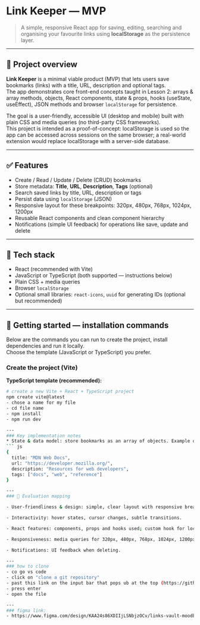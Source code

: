# Link Keeper — MVP

> A simple, responsive React app for saving, editing, searching and organising your favourite links using **localStorage** as the persistence layer.

---

## 📌 Project overview

**Link Keeper** is a minimal viable product (MVP) that lets users save bookmarks (links) with a title, URL, description and optional tags.  
The app demonstrates core front-end concepts taught in Lesson 2: arrays & array methods, objects, React components, state & props, hooks (useState, useEffect), JSON methods and browser `localStorage` for persistence.

The goal is a user-friendly, accessible UI (desktop and mobile) built with plain CSS and media queries (no third-party CSS frameworks).  
This project is intended as a proof-of-concept: localStorage is used so the app can be accessed across sessions on the same browser; a real-world extension would replace localStorage with a server-side database.

---

## ✅ Features

- Create / Read / Update / Delete (CRUD) bookmarks
- Store metadata: **Title**, **URL**, **Description**, **Tags** (optional)
- Search saved links by title, URL, description or tags
- Persist data using `localStorage` (JSON)
- Responsive layout for these breakpoints: 320px, 480px, 768px, 1024px, 1200px
- Reusable React components and clean component hierarchy
- Notifications (simple UI feedback) for operations like save, update and delete

---

## 🧰 Tech stack

- React (recommended with Vite)
- JavaScript or TypeScript (both supported — instructions below)
- Plain CSS + media queries
- Browser `localStorage`
- Optional small libraries: `react-icons`, `uuid` for generating IDs (optional but recommended)

---

## 🚀 Getting started — installation commands

Below are the commands you can run to create the project, install dependencies and run it locally.  
Choose the template (JavaScript or TypeScript) you prefer.

### Create the project (Vite)

**TypeScript template (recommended):**

```bash
# create a new Vite + React + TypeScript project
npm create vite@latest 
- chose a name for my file
- cd file name
- npm install 
- npm run dev

--- 
### Key implementation notes
* State & data model: store bookmarks as an array of objects. Example object:
``` js
{
  title: "MDN Web Docs",
  url: "https://developer.mozilla.org/",
  description: "Resources for web developers",
  tags: ["docs", "web", "reference"]
}

--- 
### 🧩 Evaluation mapping

- User-friendliness & design: simple, clear layout with responsive breakpoints.

- Interactivity: hover states, cursor changes, subtle transitions.

- React features: components, props and hooks used; custom hook for localStorage.

- Responsiveness: media queries for 320px, 480px, 768px, 1024px, 1200px.

- Notifications: UI feedback when deleting.

--- 
### how to clone 
- co go vs code 
- click on "clone a git repository"
- past this link on the input bar that pops ub at the top (https://github.com/Bongeka-Bhungane/task2-links-vualt)
- press enter
- open the file

---
### figma link:
- https://www.figma.com/design/KAA24s86XDIIjLSNbjzOCv/links-vault-moodboard?node-id=0-1&t=uZwh9eEGq66IVTuI-1
